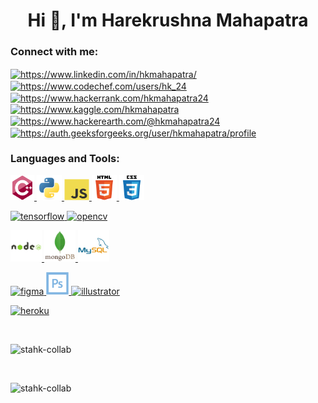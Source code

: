 <h1 align="center">Hi 👋, I'm Harekrushna Mahapatra </h1>


<h3 align="left">Connect with me:</h3>
<p align="left">
<a href="https://www.linkedin.com/in/hkmahapatra/" target="blank"><img align="center" src="https://cdn.jsdelivr.net/npm/simple-icons@3.1.0/icons/linkedin.svg" alt="https://www.linkedin.com/in/hkmahapatra/" height="30" width="40" /></a>
<a href="https://www.codechef.com/users/hk_24" target="blank"><img align="center" src="https://cdn.jsdelivr.net/npm/simple-icons@3.1.0/icons/codechef.svg" alt="https://www.codechef.com/users/hk_24" height="30" width="40" /></a>
<a href="https://www.hackerrank.com/hkmahapatra24" target="blank"><img align="center" src="https://cdn.jsdelivr.net/npm/simple-icons@3.1.0/icons/hackerrank.svg" alt="https://www.hackerrank.com/hkmahapatra24" height="30" width="40" /></a>
<a href="https://www.kaggle.com/hkmahapatra" target="blank"><img align="center" src="https://cdn.jsdelivr.net/npm/simple-icons@3.1.0/icons/kaggle.svg" alt="https://www.kaggle.com/hkmahapatra" height="26" width="40" /></a>
<a href="https://www.hackerearth.com/@hkmahapatra24" target="blank"><img align="center" src="https://cdn.jsdelivr.net/npm/simple-icons@3.1.0/icons/hackerearth.svg" alt="https://www.hackerearth.com/@hkmahapatra24" height="26" width="40" /></a>
<a href="https://auth.geeksforgeeks.org/user/hkmahapatra/profile" target="blank"><img align="center" src="https://cdn.jsdelivr.net/npm/simple-icons@3.1.0/icons/geeksforgeeks.svg" alt="https://auth.geeksforgeeks.org/user/hkmahapatra/profile" height="50" width="40" /></a>
</p>
<h3 align="left">Languages and Tools:</h3>

<p align="left"> <a href="https://www.w3schools.com/cpp/" target="_blank"> <img src="https://raw.githubusercontent.com/devicons/devicon/master/icons/cplusplus/cplusplus-original.svg" alt="cplusplus" width="38" height="40"/> </a> 
  <a href="https://www.python.org" target="_blank"> <img src="https://raw.githubusercontent.com/devicons/devicon/master/icons/python/python-original.svg" alt="python" width="40" height="40"/> </a>   
  <a href="https://developer.mozilla.org/en-US/docs/Web/JavaScript" target="_blank"> <img src="https://raw.githubusercontent.com/devicons/devicon/master/icons/javascript/javascript-original.svg" alt="javascript" width="40" height="34"/> </a>
 <a href="https://www.w3.org/html/" target="_blank"> <img src="https://raw.githubusercontent.com/devicons/devicon/master/icons/html5/html5-original-wordmark.svg" alt="html5" width="40" height="40"/> </a> 
  <a href="https://www.w3schools.com/css/" target="_blank"> <img src="https://raw.githubusercontent.com/devicons/devicon/master/icons/css3/css3-original-wordmark.svg" alt="css3" width="40" height="40"/> </a> 
  
  
 <a href="https://www.tensorflow.org" target="_blank"> <img src="https://www.vectorlogo.zone/logos/tensorflow/tensorflow-icon.svg" alt="tensorflow" width="36" height="36"/> </a> 
 <a href="https://opencv.org/" target="_blank"> <img src="https://www.vectorlogo.zone/logos/opencv/opencv-icon.svg" alt="opencv" width="36" height="36"/> </a> 
  
  
 <a href="https://nodejs.org" target="_blank"> <img src="https://raw.githubusercontent.com/devicons/devicon/master/icons/nodejs/nodejs-original-wordmark.svg" alt="nodejs" width="50" height="50"/> </a> 
  <a href="https://www.mongodb.com/" target="_blank"> <img src="https://raw.githubusercontent.com/devicons/devicon/master/icons/mongodb/mongodb-original-wordmark.svg" alt="mongodb" width="50" height="50"/> </a> 
  <a href="https://www.mysql.com/" target="_blank"> <img src="https://raw.githubusercontent.com/devicons/devicon/master/icons/mysql/mysql-original-wordmark.svg" alt="mysql" width="50" height="50"/> </a>    
  
<a href="https://www.figma.com/" target="_blank"> <img src="https://www.vectorlogo.zone/logos/figma/figma-icon.svg" alt="figma" width="36" height="36"/> </a>
<a href="https://www.photoshop.com/en" target="_blank"> <img src="https://raw.githubusercontent.com/devicons/devicon/master/icons/photoshop/photoshop-line.svg" alt="photoshop" width="36" height="36"/> </a> 
                         <a href="https://www.adobe.com/in/products/illustrator.html" target="_blank"> <img src="https://www.vectorlogo.zone/logos/adobe_illustrator/adobe_illustrator-icon.svg" alt="illustrator" width="36" height="36"/> </a> 
  
<a href="https://heroku.com" target="_blank"> <img src="https://www.vectorlogo.zone/logos/heroku/heroku-icon.svg" alt="heroku" width="36" height="36"/> </a>    
  
</p>

<br>

<p><img align="left" src="https://github-readme-stats.vercel.app/api/top-langs?username=stahk-collab&show_icons=true&locale=en&layout=compact" alt="stahk-collab" />
<br></p>
<br>

<p><img align="left" src="https://github-readme-stats.vercel.app/api?username=stahk-collab&show_icons=true&locale=en" alt="stahk-collab" /></p>

